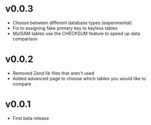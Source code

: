 # v0.0.3 #
  * Choose between different database types (experimental)
  * Fix to assigning fake primary key to keyless tables
  * MyISAM tables use the CHECKSUM feature to speed up data comparison

# v0.0.2 #

  * Removed Zend lib files that aren't used
  * Added advanced page to choose which tables you would like to compare


# v0.0.1 #

  * First beta release